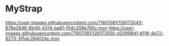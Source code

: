 # MyStrap
https://user-images.githubusercontent.com/71601381/126173543-876e26d6-6b46-4314-ba61-f54c208e765c.mov
https://user-images.githubusercontent.com/71601381/126173550-d20998d1-b118-4e72-8273-3f5dc284024c.mov




